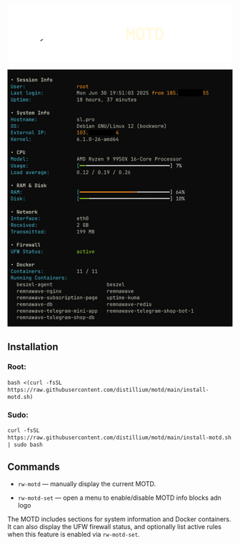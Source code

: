 ![screenshot](screenshot-1.png)

![screenshot](screenshot.png)

## Installation
### Root:

```
bash <(curl -fsSL https://raw.githubusercontent.com/distillium/motd/main/install-motd.sh)
```

### Sudo:

```
curl -fsSL https://raw.githubusercontent.com/distillium/motd/main/install-motd.sh | sudo bash
```

## Commands

- `rw-motd` — manually display the current MOTD.

- `rw-motd-set` — open a menu to enable/disable MOTD info blocks adn logo

The MOTD includes sections for system information and Docker containers.
It can also display the UFW firewall status, and optionally list active
rules when this feature is enabled via `rw-motd-set`.
